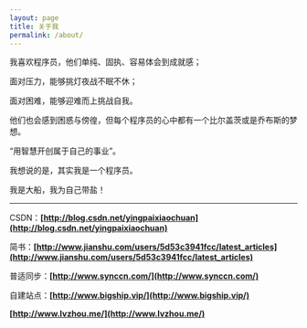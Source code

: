 ```yaml
---
layout: page
title: 关于我
permalink: /about/
---
```


我喜欢程序员，他们单纯、固执、容易体会到成就感；

 面对压力，能够挑灯夜战不眠不休；

面对困难，能够迎难而上挑战自我。 

他们也会感到困惑与傍徨，但每个程序员的心中都有一个比尔盖茨或是乔布斯的梦想。

 “用智慧开创属于自己的事业”。

我想说的是，其实我是一个程序员。

我是大船，我为自己带盐！

---

CSDN：**[http://blog.csdn.net/yingpaixiaochuan](http://blog.csdn.net/yingpaixiaochuan)**

简书：**[http://www.jianshu.com/users/5d53c3941fcc/latest_articles](http://www.jianshu.com/users/5d53c3941fcc/latest_articles)**

普适同步：**[http://www.synccn.com/](http://www.synccn.com/)**

自建站点：**[http://www.bigship.vip/](http://www.bigship.vip/)**

**[http://www.lvzhou.me/](http://www.lvzhou.me/)**